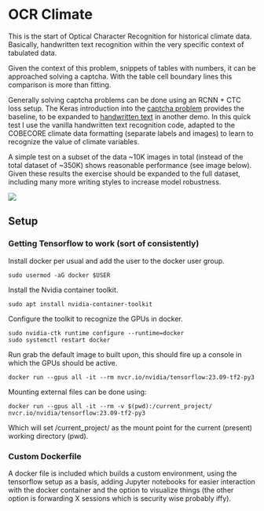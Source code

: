 # OCR Climate

This is the start of Optical Character Recognition for historical climate data. Basically, handwritten text recognition within the very specific context of tabulated data.

Given the context of this problem, snippets of tables with numbers, it can be approached solving a captcha. With the table cell boundary lines this comparison is more than fitting.

Generally solving captcha problems can be done using an RCNN + CTC loss setup. The Keras introduction into the [captcha problem](https://keras.io/examples/vision/captcha_ocr/) provides the baseline, to be expanded to [handwritten text](https://keras.io/examples/vision/handwriting_recognition/) in another demo. In this quick test I use the vanilla handwritten text recognition code, adapted to the COBECORE climate data formatting (separate labels and images) to learn to recognize the value of climate variables.

A simple test on a subset of the data ~10K images in total (instead of the total dataset of ~350K) shows reasonable performance (see image below). Given these results the exercise should be expanded to the full dataset, including many more writing styles to increase model robustness.

![](https://github.com/khufkens/OCR_climate/blob/main/manuscript/test_results.png)

## Setup

### Getting Tensorflow to work (sort of consistently)

Install docker per usual and add the user to the
docker user group.

```
sudo usermod -aG docker $USER
```

Install the Nvidia container toolkit.

```
sudo apt install nvidia-container-toolkit
```

Configure the toolkit to recognize the GPUs in docker.

```
sudo nvidia-ctk runtime configure --runtime=docker
sudo systemctl restart docker
```

Run grab the default image to built upon, this should fire up a console in which the GPUs should be active.

```
docker run --gpus all -it --rm nvcr.io/nvidia/tensorflow:23.09-tf2-py3
```

Mounting external files can be done using:

```
docker run --gpus all -it --rm -v $(pwd):/current_project/ nvcr.io/nvidia/tensorflow:23.09-tf2-py3
```
Which will set /current_project/ as the mount point for the current (present) working directory (pwd).

### Custom Dockerfile

A docker file is included which builds a custom environment, using the tensorflow setup as a basis, adding Jupyter notebooks for easier interaction with the docker container and the option to visualize things (the other option is forwarding X sessions which is security wise probably iffy).
